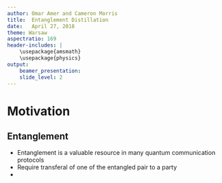 ```yaml
---
author: Omar Amer and Cameron Morris
title:  Entanglement Distillation
date:   April 27, 2018
theme: Warsaw
aspectratio: 169
header-includes: |
    \usepackage{amsmath}
    \usepackage{physics}
output:
    beamer_presentation:
    slide_level: 2
---
```


# Motivation

## Entanglement 

- Entanglement is a valuable resource in many quantum communication protocols
- Require transferal of one of the entangled pair to a party
- 





